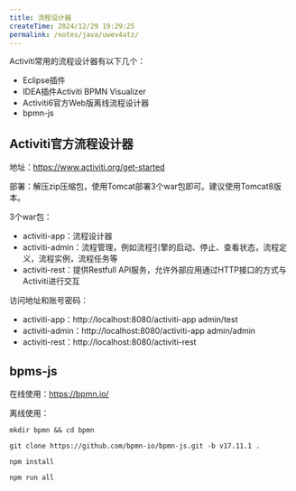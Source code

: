 ```yaml
---
title: 流程设计器
createTime: 2024/12/29 19:29:25
permalink: /notes/java/uwev4atz/
---
```

Activiti常用的流程设计器有以下几个：

- Eclipse插件
- IDEA插件Activiti BPMN Visualizer
- Activiti6官方Web版离线流程设计器
- bpmn-js

## Activiti官方流程设计器

地址：https://www.activiti.org/get-started

部署：解压zip压缩包，使用Tomcat部署3个war包即可。建议使用Tomcat8版本。

3个war包：

- activiti-app：流程设计器
- activiti-admin：流程管理，例如流程引擎的启动、停止、查看状态，流程定义，流程实例，流程任务等
- activiti-rest：提供Restfull API服务，允许外部应用通过HTTP接口的方式与Activiti进行交互

访问地址和账号密码：

- activiti-app：http://localhost:8080/activiti-app  admin/test
- activiti-admin：http://localhost:8080/activiti-app  admin/admin
- activiti-rest：http://localhost:8080/activiti-rest

## bpms-js

在线使用：https://bpmn.io/

离线使用：

`mkdir bpmn && cd bpmn`

`git clone https://github.com/bpmn-io/bpmn-js.git -b v17.11.1 .`

`npm install`

`npm run all`
